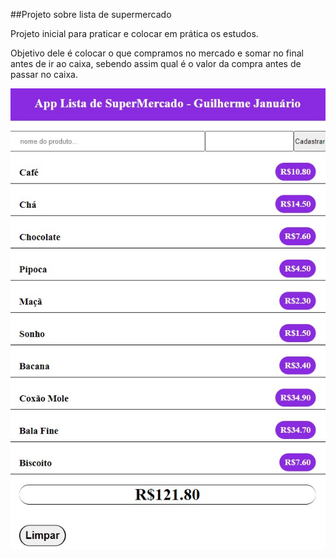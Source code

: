 ##Projeto sobre lista de supermercado

Projeto inicial para praticar e colocar em prática os estudos.

Objetivo dele é colocar o que compramos no mercado e somar no final antes de ir ao caixa, sebendo assim qual é o valor da compra antes de passar no caixa.

![alt text](img/appImg.jpeg)
